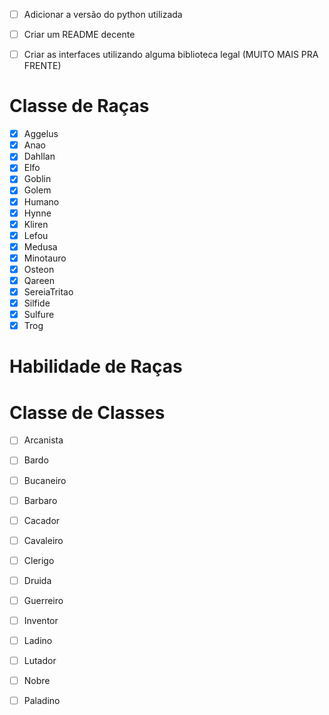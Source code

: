 - [ ] Adicionar a versão do python utilizada
- [ ] Criar um README decente
- [ ] Criar as interfaces utilizando alguma biblioteca legal (MUITO MAIS PRA FRENTE)



# Classe de Raças
- [x] Aggelus
- [x] Anao
- [x] Dahllan
- [x] Elfo
- [x] Goblin
- [x] Golem
- [x] Humano
- [x] Hynne
- [x] Kliren
- [x] Lefou
- [x] Medusa
- [x] Minotauro
- [x] Osteon
- [x] Qareen
- [x] SereiaTritao
- [x] Silfide
- [x] Sulfure
- [x] Trog

# Habilidade de Raças


# Classe de Classes 
- [ ] Arcanista
- [ ] Bardo
- [ ] Bucaneiro
- [ ] Barbaro
- [ ] Cacador
- [ ] Cavaleiro
- [ ] Clerigo
- [ ] Druida
- [ ] Guerreiro
- [ ] Inventor
- [ ] Ladino
- [ ] Lutador
- [ ] Nobre
- [ ] Paladino
 
 
 